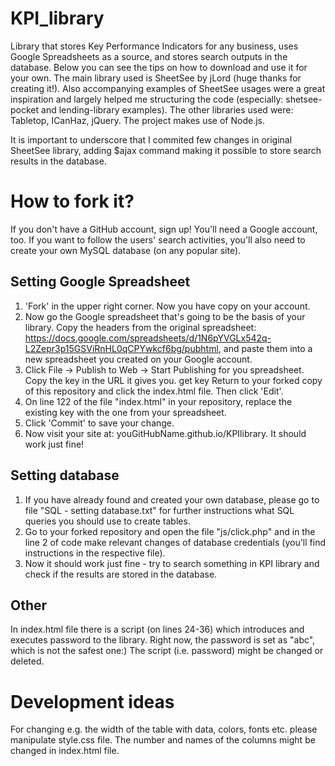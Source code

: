 # KPI_library
Library that stores Key Performance Indicators for any business, uses Google Spreadsheets as a source, and stores search outputs in the database. Below you can see the tips on how to download and use it for your own.
The main library used is SheetSee by jLord (huge thanks for creating it!). Also accompanying examples of SheetSee usages were a great inspiration and largely helped me structuring the code (especially: shetsee-pocket and lending-library examples).  The other libraries used were: Tabletop, ICanHaz, jQuery. The project makes use of Node.js. 

It is important to underscore that I commited few changes in original SheetSee library, adding $ajax command making it possible to store search results in the database.

# How to fork it?

If you don't have a GitHub account, sign up! You'll need a Google account, too. If you want to follow the users' search activities, you'll also need to create your own MySQL database (on any popular site).

## Setting Google Spreadsheet 
1. 'Fork' in the upper right corner. Now you have copy on your account.
2. Now go the Google spreadsheet that's going to be the basis of your library. Copy the headers from the original spreadsheet: https://docs.google.com/spreadsheets/d/1N6pYVGLx542q-L2Zepr3p15GSViRnHL0qCPYwkcf6bg/pubhtml, and paste them into a new spreadsheet you created on your Google account.
3. Click File -> Publish to Web -> Start Publishing for you spreadsheet. Copy the key in the URL it gives you. get key
Return to your forked copy of this repository and click the index.html file. Then click 'Edit'.
4. On line 122 of the file "index.html" in your repository, replace the existing key with the one from your spreadsheet.
5. Click 'Commit' to save your change.
6. Now visit your site at: youGitHubName.github.io/KPIlibrary. It should work just fine!

## Setting database
1. If you have already found and created your own database, please go to file "SQL - setting database.txt" for further instructions what SQL queries you should use to create tables.
2. Go to your forked repository and open the file "js/click.php"  and in the line 2 of code make relevant changes of database credentials (you'll find instructions in the respective file).
3. Now it should work just fine - try to search something in KPI library and check if the results are stored in the database.
 
## Other
In index.html file there is a script (on lines 24-36) which introduces and executes password to the library. Right now, the password is set as "abc", which is not the safest one:) The script (i.e. password) might be changed or deleted. 

# Development ideas
For changing e.g. the width of the table with data, colors, fonts etc. please manipulate style.css file.
The number and names of the columns might be changed in index.html file.
